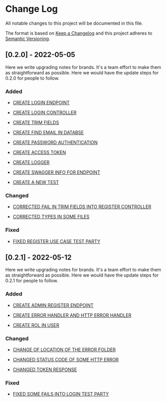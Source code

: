 # Change Log

All notable changes to this project will be documented in this file.

The format is based on [Keep a Changelog](http://keepachangelog.com/)
and this project adheres to [Semantic Versioning](http://semver.org/).

## [0.2.0] - 2022-05-05

Here we write upgrading notes for brands. It's a team effort to make them as
straightforward as possible. Here we would have the update steps for 0.2.0 for people to follow.

### Added

-   [CREATE LOGIN ENDPOINT](https://github.com/DomingoCast/jnt-copy/pull/130)

-   [CREATE LOGIN CONTROLLER](https://github.com/DomingoCast/jnt-copy/pull/142)

-   [CREATE TRIM FIELDS](https://github.com/DomingoCast/jnt-copy/pull/133)

-   [CREATE FIND EMAIL IN DATABSE](https://github.com/DomingoCast/jnt-copy/pull/144)

-   [CREATE PASSWORD AUTHENTICATION](https://github.com/DomingoCast/jnt-copy/pull/150)

-   [CREATE ACCESS TOKEN](https://github.com/DomingoCast/jnt-copy/pull/145)

-   [CREATE LOGGER](https://github.com/DomingoCast/jnt-copy/pull/100)

-   [CREATE SWAGGER INFO FOR ENDPOINT](https://github.com/DomingoCast/jnt-copy/pull/151)

-   [CREATE A NEW TEST ](https://github.com/DomingoCast/jnt-copy/pull/130)

### Changed

-   [CORRECTED FAIL IN TRIM FIELDS INTO REGISTER CONTROLLER](https://github.com/DomingoCast/jnt-copy/pull/149)

-   [CORRECTED TYPES IN SOME FILES](https://github.com/DomingoCast/jnt-copy/pull/149)

### Fixed

-   [FIXED REGISTER USE CASE TEST PARTY](https://www.notion.so/Register-Use-Case-Test-party-5f2d2123e0bf43f6bb4a2f0fc7d6ea5d)

## [0.2.1] - 2022-05-12

Here we write upgrading notes for brands. It's a team effort to make them as
straightforward as possible. Here we would have the update steps for 0.2.1 for people to follow.

### Added

-   [CREATE ADMIN REGISTER ENDPOINT](https://github.com/DomingoCast/jnt-copy/pull/153)

-   [CREATE ERROR HANDLER AND HTTP ERROR HANDLER](https://github.com/DomingoCast/jnt-copy/pull/158)

-   [CREATE ROL IN USER](https://github.com/DomingoCast/jnt-copy/pull/152)


### Changed

-   [CHANGE OF LOCATION OF THE ERROR FOLDER](https://github.com/DomingoCast/jnt-copy/pull/165)

-   [CHANGED STATUS CODE OF SOME HTTP ERROR](https://github.com/DomingoCast/jnt-copy/pull/158)

-   [CHANGED TOKEN RESPONSE](https://github.com/DomingoCast/jnt-copy/pull/171)

### Fixed

-   [FIXED SOME FAILS INTO LOGIN TEST PARTY](https://github.com/DomingoCast/jnt-copy/pull/158)